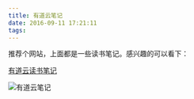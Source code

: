 ```yaml
---
title: 有道云笔记
date: 2016-09-11 17:21:11
tags:
---
```

推荐个网站，上面都是一些读书笔记。感兴趣的可以看下：

[有道云读书笔记](http://note.youdao.com/dushu/web/index.html)

![有道云笔记](http://note.youdao.com/dushu/web/images/08122d2e.head-picture.png "YNote")